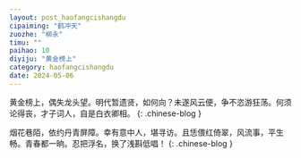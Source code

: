 ```yaml
---
layout: post_haofangcishangdu
cipaiming: "鹤冲天"
zuozhe: "柳永"
timu: ""
paihao: 10
diyiju: "黄金榜上"
category: haofangcishangdu
date: 2024-05-06
---
```


黄金榜上，偶失龙头望。明代暂遗贤，如何向？未遂风云便，争不恣游狂荡。何须论得丧，才子词人，自是白衣卿相。
{: .chinese-blog }

烟花巷陌，依约丹青屏障。幸有意中人，堪寻访。且恁偎红倚翠，风流事，平生畅。青春都一晌。忍把浮名，换了浅斟低唱！
{: .chinese-blog }